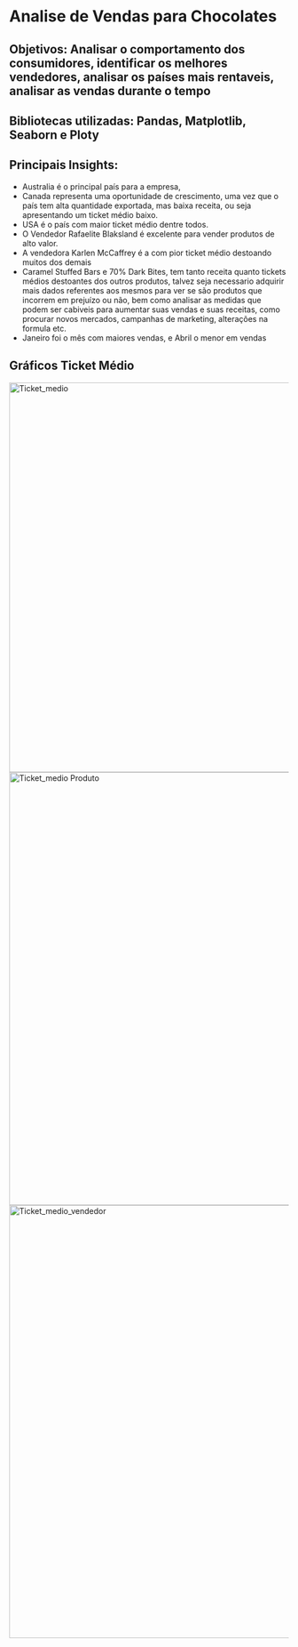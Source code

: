 # **Analise de Vendas para Chocolates** 
## Objetivos: Analisar o comportamento dos consumidores, identificar os melhores vendedores, analisar os países mais rentaveis, analisar as vendas durante o tempo
## Bibliotecas utilizadas: Pandas, Matplotlib, Seaborn e Ploty
## Principais Insights: 
* Australia é o principal país para a empresa, 
* Canada representa uma oportunidade de crescimento, uma vez que o país tem alta quantidade exportada, mas baixa receita, ou seja apresentando um ticket médio baixo.
* USA é o país com maior ticket médio dentre todos.
* O Vendedor Rafaelite Blaksland é excelente para vender produtos de alto valor.
* A vendedora Karlen McCaffrey é a com pior ticket médio destoando muitos dos demais
* Caramel Stuffed Bars e 70% Dark Bites, tem tanto receita quanto tickets médios destoantes dos outros produtos, talvez seja necessario adquirir mais dados referentes aos mesmos para ver se são produtos que incorrem em prejuízo ou não, bem como analisar as medidas que podem ser cabiveis para aumentar suas vendas e suas receitas, como procurar novos mercados, campanhas de marketing, alterações na formula etc.
* Janeiro foi o mês com maiores vendas, e Abril o menor em vendas
## Gráficos Ticket Médio
<img width="915" height="701" alt="Ticket_medio" src="https://github.com/user-attachments/assets/efb91907-eb02-499a-86a3-6c7fd27f2bc5" />
<img width="986" height="779" alt="Ticket_medio Produto" src="https://github.com/user-attachments/assets/5d337af0-8291-4df6-bb02-787370efbe31" />
<img width="972" height="779" alt="Ticket_medio_vendedor" src="https://github.com/user-attachments/assets/2ff71b58-e35e-45b9-bef8-029736a12861" />
